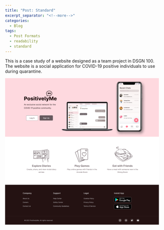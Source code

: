 ```yaml
---
title: "Post: Standard"
excerpt_separator: "<!--more-->"
categories:
  - Blog
tags:
  - Post Formats
  - readability
  - standard
---
```


This is a case study of a website designed as a team project in DSGN 100. The website is a social application for COVID-19 positive individuals to use during quarantine.

![Screenshot of Figma canvas export of site homepage.](/assets/img/Homepage.png)
